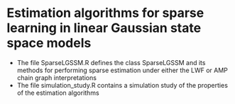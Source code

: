 # Estimation algorithms for sparse learning in linear Gaussian state space models

- The file SparseLGSSM.R defines the class SparseLGSSM and its methods for performing sparse estimation under either the LWF or AMP chain graph interpretations
- The file simulation_study.R contains a simulation study of the properties of the estimation algorithms
